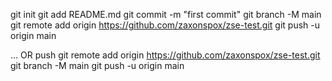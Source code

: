git init
git add README.md
git commit -m "first commit"
git branch -M main
git remote add origin https://github.com/zaxonspox/zse-test.git
git push -u origin main


... OR push
git remote add origin https://github.com/zaxonspox/zse-test.git
git branch -M main
git push -u origin main
